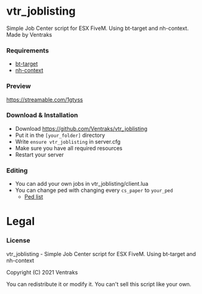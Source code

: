 # vtr_joblisting

Simple Job Center script for ESX FiveM. Using bt-target and nh-context. Made by Ventraks

### Requirements
* [bt-target](https://github.com/Mojito-Fivem/bt-target)
* [nh-context](https://github.com/nerohiro/nh-context)

### Preview

https://streamable.com/1gtyss

### Download & Installation

- Download https://github.com/Ventraks/vtr_joblisting
- Put it in the `[your_folder]` directory
- Write `ensure vtr_joblisting` in server.cfg
- Make sure you have all required resources
- Restart your server

### Editing

- You can add your own jobs in vtr_joblisting/client.lua
- You can change ped with changing every `cs_paper` to `your_ped` 
  - [Ped list](https://docs.fivem.net/docs/game-references/ped-models/)

# Legal
### License
vtr_joblisting - Simple Job Center script for ESX FiveM. Using bt-target and nh-context

Copyright (C) 2021 Ventraks

You can redistribute it or modify it. You can't sell this script like your own.
